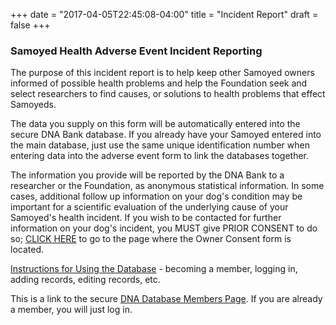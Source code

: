 +++
date = "2017-04-05T22:45:08-04:00"
title = "Incident Report"
draft = false
+++

### Samoyed Health Adverse Event Incident Reporting

The purpose of this incident report is to help keep other Samoyed owners
informed of possible health problems and help the Foundation seek and
select researchers to find causes, or solutions to health problems that
effect Samoyeds.

The data you supply on this form will be automatically entered into the
secure DNA Bank database. If you already have your Samoyed entered into
the main database, just use the same unique identification number when
entering data into the adverse event form to link the databases
together.

The information you provide will be reported by the DNA Bank to a
researcher or the Foundation, as anonymous statistical information. In
some cases, additional follow up information on your dog's condition
may be important for a scientific evaluation of the underlying cause of
your Samoyed's health incident. If you wish to be contacted for further
information on your dog's incident, you MUST give PRIOR CONSENT to do
so; [CLICK HERE](https://www.dogenes.com/members1.html) to go to the
page where the Owner Consent form is located.

[Instructions for Using the Database](/databases/using-the-database) - becoming
a member, logging in, adding records, editing records, etc.

This is a link to the secure [DNA Database Members Page](https://www.dogenes.com/members1.html).
If you are already a member, you will just log in.
